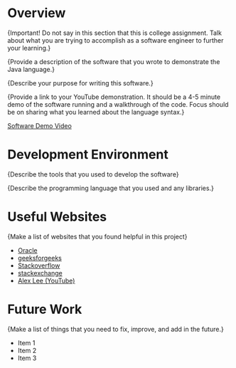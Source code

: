 # Overview

{Important! Do not say in this section that this is college assignment. Talk about what you are trying to accomplish as a software engineer to further your learning.}

{Provide a description of the software that you wrote to demonstrate the Java language.}

{Describe your purpose for writing this software.}

{Provide a link to your YouTube demonstration. It should be a 4-5 minute demo of the software running and a walkthrough of the code. Focus should be on sharing what you learned about the language syntax.}

[Software Demo Video](http://youtube.link.goes.here)

# Development Environment

{Describe the tools that you used to develop the software}

{Describe the programming language that you used and any libraries.}

# Useful Websites

{Make a list of websites that you found helpful in this project}

- [Oracle](https://www.oracle.com/java/technologies/downloads/)
- [geeksforgeeks](www.geeksforgeeks.org)
- [Stackoverflow](stackoverflow.com)
- [stackexchange](softwareengineering.stackexchange.com)
- [Alex Lee (YouTube)](https://www.youtube.com/@alexlorenlee)

# Future Work

{Make a list of things that you need to fix, improve, and add in the future.}

- Item 1
- Item 2
- Item 3